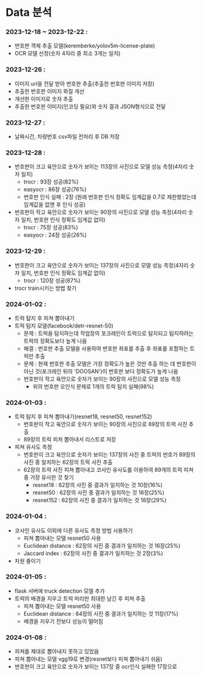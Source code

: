 # Data 분석
### 2023-12-18 ~ 2023-12-22 :
- 번호판 객체 추출 모델(keremberke/yolov5m-license-plate)
- OCR 모델 선정(숫자 4자리 중 최소 3개는 일치)
### 2023-12-26 : 
- 이미지 url을 전달 받아 번호판 추출(추출한 번호판 이미지 저장)
- 추출한 번호판 이미지 화질 개선
- 개선한 이미지로 숫자 추출
- 추출한 번호판 이미지(인코딩 필요)와 숫자 결과 JSON형식으로 전달
### 2023-12-27 :
- 날짜시간, 차량번호 csv파일 전처리 후 DB 저장
### 2023-12-28 : 
- 번호판이 크고 육안으로 숫자가 보이는 113장의 사진으로 모델 성능 측정(4자리 숫자 일치)
    - trocr : 93장 성공(82%)
    - easyocr : 86장 성공(76%)
    - 번호판 인식 실패 : 2장 (원래 번호판 인식 정확도 임계값을 0.7로 제한했었는데 임계값을 없앤 후 인식 성공)
- 번호판이 작고 육안으로 숫자가 보이는 90장의 사진으로 모델 성능 측정(4자리 숫자 일치, 번호판 인식 정확도 임계값 없이)
    - trocr : 75장 성공(83%)
    - easyocr : 24장 성공(26%)
### 2023-12-29 : 
- 번호판이 크고 육안으로 숫자가 보이는 137장의 사진으로 모델 성능 측정(4자리 숫자 일치, 번호판 인식 정확도 임계값 없이)
    - trocr : 120장 성공(87%)
- trocr train시키는 방법 찾기
### 2024-01-02 :
- 트럭 탐지 후 피쳐 뽑아내기
- 트럭 탐지 모델(facebook/detr-resnet-50)
    - 문제 : 트럭을 탐지하는데 작업장의 포크레인이 트럭으로 탐지되고 탐지하려는 트럭의 정확도보다 높게 나옴
    - 해결 : 번호판 추출 모델을 사용하여 번호판 좌표를 추출 후 좌표를 포함하는 트럭만 추출
    - 문제 : 현재 번호판 추출 모델은 가장 정확도가 높은 것만 추출 하는 데 번호판이 아닌 것(포크레인 뒤의 'DOOSAN')이 번호판 보다 정확도가 높게 나옴
    - 번호판이 작고 육안으로 숫자가 보이는 90장의 사진으로 모델 성능 측정
        - 위의 번호판 오인식 문제로 1개의 트럭 탐지 실패(98%)
### 2024-01-03 :
- 트럭 탐지 후 피쳐 뽑아내기(resnet18, resnet50, resnet152)
    - 번호판이 작고 육안으로 숫자가 보이는 90장의 사진으로 89장의 트럭 사진 추출
    - 89장의 트럭 피처 뽑아내서 리스트로 저장
- 피쳐 유사도 측정
    - 번호판이 크고 육안으로 숫자가 보이는 137장의 사진 중 트럭의 번호가 89장의 사진 중 일치하는 62장의 트럭 사진 추출
    - 62장의 트럭 사진 피쳐 뽑아내고 코사인 유사도를 이용하여 89개의 트럭 피쳐 중 가장 유사한 것 찾기
        - resnet18 : 62장의 사진 중 결과가 일치하는 것 10장(16%)
        - resnet50 : 62장의 사진 중 결과가 일치하는 것 16장(25%)
        - resnet152 : 62장의 사진 중 결과가 일치하는 것 18장(29%)
### 2024-01-04 :
- 코사인 유사도 이외에 다른 유사도 측정 방법 사용하기
    - 피쳐 뽑아내는 모델 resnet50 사용
    - Euclidean distance : 62장의 사진 중 결과가 일치하는 것 16장(25%)
    - Jaccard index : 62장의 사진 중 결과가 일치하는 것 2장(3%)
- 차원 줄이기
### 2024-01-05 :
- flask 서버에 truck detection 모델 추가
- 트럭의 배경을 지우고 트럭 머리만 최대한 남긴 후 피쳐 추출
    - 피쳐 뽑아내는 모델 resnet50 사용
    - Euclidean distance : 64장의 사진 중 결과가 일치하는 것 11장(17%)
    - 배경을 지우기 전보다 성능이 떨어짐
### 2024-01-08 :
- 피쳐를 제대로 뽑아내지 못하고 있었음
- 피쳐 뽑아내는 모델 vgg19로 변경(resnet보다 피쳐 뽑아내기 쉬움)
- 번호판이 크고 육안으로 숫자가 보이는 137장 중 ocr인식 실패한 17장으로 